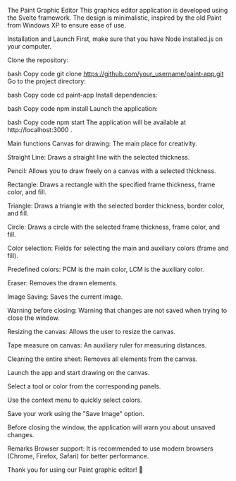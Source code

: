 The Paint Graphic Editor
This graphics editor application is developed using the Svelte framework. The design is minimalistic, inspired by the old Paint from Windows XP to ensure ease of use.

Installation and Launch
First, make sure that you have Node installed.js on your computer.

Clone the repository:

bash
Copy code
git clone https://github.com/your_username/paint-app.git
Go to the project directory:

bash
Copy code
cd paint-app
Install dependencies:

bash
Copy code
npm install
Launch the application:

bash
Copy code
npm start
The application will be available at http://localhost:3000 .

Main functions
Canvas for drawing: The main place for creativity.

Straight Line: Draws a straight line with the selected thickness.

Pencil: Allows you to draw freely on a canvas with a selected thickness.

Rectangle: Draws a rectangle with the specified frame thickness, frame color, and fill.

Triangle: Draws a triangle with the selected border thickness, border color, and fill.

Circle: Draws a circle with the selected frame thickness, frame color, and fill.

Color selection: Fields for selecting the main and auxiliary colors (frame and fill).

Predefined colors: PCM is the main color, LCM is the auxiliary color.

Eraser: Removes the drawn elements.

Image Saving: Saves the current image.

Warning before closing: Warning that changes are not saved when trying to close the window.

Resizing the canvas: Allows the user to resize the canvas.

Tape measure on canvas: An auxiliary ruler for measuring distances.

Cleaning the entire sheet: Removes all elements from the canvas.

Launch the app and start drawing on the canvas.

Select a tool or color from the corresponding panels.

Use the context menu to quickly select colors.

Save your work using the "Save Image" option.

Before closing the window, the application will warn you about unsaved changes.

Remarks
Browser support: It is recommended to use modern browsers (Chrome, Firefox, Safari) for better performance.

Thank you for using our Paint graphic editor! 🎨